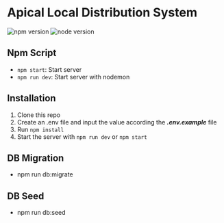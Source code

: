 # Apical Local Distribution System
![npm version](https://img.shields.io/badge/npm-v8.7-brightgreen)
![node version](https://img.shields.io/badge/node-v16.14.2-brightgreen)

## Npm Script
- `npm start`: Start server
- `npm run dev`: Start server with nodemon

## Installation
1. Clone this repo
2. Create an .env file and input the value according the **_.env.example_** file
3. Run `npm install`
4. Start the server with `npm run dev` or `npm start`

## DB Migration
- npm run db:migrate

## DB Seed
- npm run db:seed

